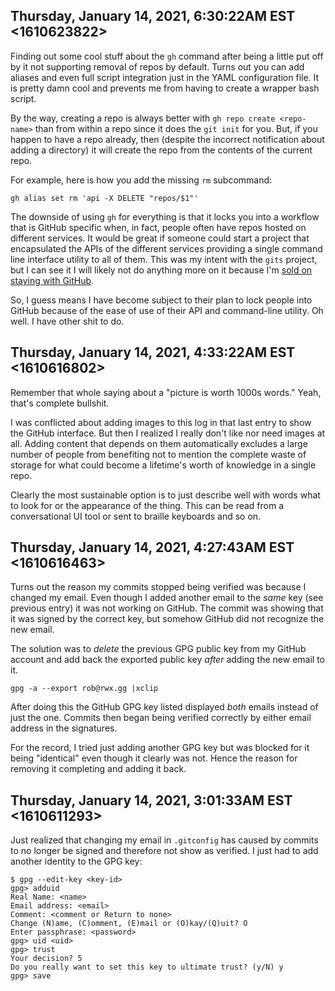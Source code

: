 ## Thursday, January 14, 2021, 6:30:22AM EST <1610623822>

Finding out some cool stuff about the `gh` command after being a little
put off by it not supporting removal of repos by default. Turns out you
can add aliases and even full script integration just in the YAML
configuration file. It is pretty damn cool and prevents me from having
to create a wrapper bash script.

By the way, creating a repo is always better with `gh repo create
<repo-name>` than from within a repo since it does the `git init` for
you. But, if you happen to have a repo already, then (despite the
incorrect notification about adding a directory) it will create the repo
from the contents of the current repo.

For example, here is how you add the missing `rm` subcommand:

```
gh alias set rm 'api -X DELETE "repos/$1"'
```

The downside of using `gh` for everything is that it locks you into a
workflow that is GitHub specific when, in fact, people often have repos
hosted on different services. It would be great if someone could start a
project that encapsulated the APIs of the different services providing a
single command line interface utility to all of them. This was my intent
with the `gits` project, but I can see it I will likely not do anything
more on it because I'm [sold on staying with
GitHub](https://www.youtube.com/c/rwxrob/search?query=github).

So, I guess means I have become subject to their plan to lock people
into GitHub because of the ease of use of their API and command-line
utility. Oh well. I have other shit to do.

## Thursday, January 14, 2021, 4:33:22AM EST <1610616802>

Remember that whole saying about a "picture is worth 1000s words." Yeah,
that's complete bullshit.

I was conflicted about adding images to this log in that last entry to
show the GitHub interface. But then I realized I really don't like nor
need images at all. Adding content that depends on them automatically
excludes a large number of people from benefiting not to mention the
complete waste of storage for what could become a lifetime's worth of
knowledge in a single repo.

Clearly the most sustainable option is to just describe well with words
what to look for or the appearance of the thing. This can be read from a
conversational UI tool or sent to braille keyboards and so on.

## Thursday, January 14, 2021, 4:27:43AM EST <1610616463>

Turns out the reason my commits stopped being verified was because I
changed my email.  Even though I added another email to the *same* key
(see previous entry) it was not working on GitHub. The commit was
showing that it was signed by the correct key, but somehow GitHub did
not recognize the new email.

The solution was to *delete* the previous GPG public key from my GitHub
account and add back the exported public key *after* adding the
new email to it.

```
gpg -a --export rob@rwx.gg |xclip
```

After doing this the GitHub GPG key listed displayed *both* emails
instead of just the one. Commits then began being verified correctly by
either email address in the signatures.

For the record, I tried just adding another GPG key but was blocked for
it being "identical" even though it clearly was not. Hence the reason
for removing it completing and adding it back.

## Thursday, January 14, 2021, 3:01:33AM EST <1610611293>

Just realized that changing my email in `.gitconfig` has caused by
commits to no longer be signed and therefore not show as verified. I
just had to add another identity to the GPG key:

```
$ gpg --edit-key <key-id>
gpg> adduid
Real Name: <name>
Email address: <email>
Comment: <comment or Return to none>
Change (N)ame, (C)omment, (E)mail or (O)kay/(Q)uit? O
Enter passphrase: <password>
gpg> uid <uid>
gpg> trust
Your decision? 5
Do you really want to set this key to ultimate trust? (y/N) y
gpg> save
```
